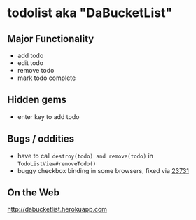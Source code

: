 # todolist aka "DaBucketList"

## Major Functionality

* add todo
* edit todo
* remove todo
* mark todo complete

## Hidden gems

* enter key to add todo

## Bugs / oddities

* have to call `destroy(todo) and remove(todo)` in `TodoListView#removeTodo()`
* buggy checkbox binding in some browsers, fixed via [23731](https://github.com/evansendra/todolist/commit/23731003f177b10b30dff7b3f240fe028ebb0c50)

## On the Web

http://dabucketlist.herokuapp.com
